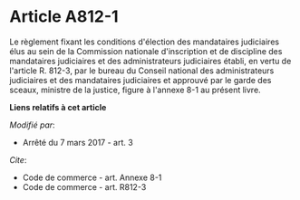 # Article A812-1

Le règlement fixant les conditions d'élection des mandataires judiciaires élus au sein de la Commission nationale
d'inscription et de discipline des mandataires judiciaires et des administrateurs judiciaires établi, en vertu de l'article
R. 812-3, par le bureau du Conseil national des administrateurs judiciaires et des mandataires judiciaires et approuvé par le
garde des sceaux, ministre de la justice, figure à l'annexe 8-1 au présent livre.

**Liens relatifs à cet article**

_Modifié par_:

  - Arrêté du 7 mars 2017 - art. 3

_Cite_:

  - Code de commerce - art. Annexe 8-1
  - Code de commerce - art. R812-3
